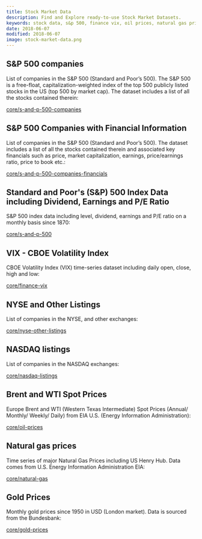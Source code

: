 ```yaml
---
title: Stock Market Data
description: Find and Explore ready-to-use Stock Market Datasets.
keywords: stock data, s&p 500, finance vix, oil prices, natural gas prices, gold prices, nyse listings, nasdaq listings
date: 2018-06-07
modified: 2018-06-07
image: stock-market-data.png
---
```


## S&P 500 companies

List of companies in the S&P 500 (Standard and Poor’s 500). The S&P 500 is a free-float, capitalization-weighted index of the top 500 publicly listed stocks in the US (top 500 by market cap). The dataset includes a list of all the stocks contained therein:

[core/s-and-p-500-companies](/core/s-and-p-500-companies)

## S&P 500 Companies with Financial Information

List of companies in the S&P 500 (Standard and Poor’s 500). The dataset includes a list of all the stocks contained therein and associated key financials such as price, market capitalization, earnings, price/earnings ratio, price to book etc.:

[core/s-and-p-500-companies-financials](/core/s-and-p-500-companies-financials)

## Standard and Poor's (S&P) 500 Index Data including Dividend, Earnings and P/E Ratio

S&P 500 index data including level, dividend, earnings and P/E ratio on a monthly basis since 1870:

[core/s-and-p-500](/core/s-and-p-500)

## VIX - CBOE Volatility Index

CBOE Volatility Index (VIX) time-series dataset including daily open, close, high and low:

[core/finance-vix](/core/finance-vix)

## NYSE and Other Listings

List of companies in the NYSE, and other exchanges:

[core/nyse-other-listings](/core/nyse-other-listings)

## NASDAQ listings

List of companies in the NASDAQ exchanges:

[core/nasdaq-listings](/core/nasdaq-listings)

## Brent and WTI Spot Prices

Europe Brent and WTI (Western Texas Intermediate) Spot Prices (Annual/ Monthly/ Weekly/ Daily) from EIA U.S. (Energy Information Administration):

[core/oil-prices](/core/oil-prices)

## Natural gas prices

Time series of major Natural Gas Prices including US Henry Hub. Data comes from U.S. Energy Information Administration EIA:

[core/natural-gas](/core/natural-gas)

## Gold Prices

Monthly gold prices since 1950 in USD (London market). Data is sourced from the Bundesbank:

[core/gold-prices](/core/gold-prices)
